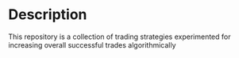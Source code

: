 # Description

This repository is a collection of trading strategies experimented for increasing overall successful trades algorithmically
